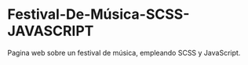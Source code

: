 # Festival-De-Música-SCSS-JAVASCRIPT
Pagina web sobre un festival de música, empleando SCSS y JavaScript.
